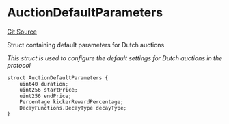 # AuctionDefaultParameters
[Git Source](https://github.com/OasisDEX/summer-earn-protocol/blob/0276900cbe9b1188d82d1b9bcbb8c174e79a15a1/src/types/CommonAuctionTypes.sol)

Struct containing default parameters for Dutch auctions

*This struct is used to configure the default settings for Dutch auctions in the protocol*


```solidity
struct AuctionDefaultParameters {
    uint40 duration;
    uint256 startPrice;
    uint256 endPrice;
    Percentage kickerRewardPercentage;
    DecayFunctions.DecayType decayType;
}
```

